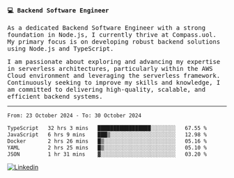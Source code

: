 
<samp>
  
#### 💻 Backend Software Engineer

As a dedicated Backend Software Engineer with a strong foundation in Node.js, I currently thrive at Compass.uol. My primary focus is on developing robust backend solutions using Node.js and TypeScript.

I am passionate about exploring and advancing my expertise in serverless architectures, particularly within the AWS Cloud environment and leveraging the serverless framework. Continuously seeking to improve my skills and knowledge, I am committed to delivering high-quality, scalable, and efficient backend systems.

---

<!--START_SECTION:waka-->

```txt
From: 23 October 2024 - To: 30 October 2024

TypeScript   32 hrs 3 mins   █████████████████░░░░░░░░   67.55 %
JavaScript   6 hrs 9 mins    ███▒░░░░░░░░░░░░░░░░░░░░░   12.98 %
Docker       2 hrs 26 mins   █▒░░░░░░░░░░░░░░░░░░░░░░░   05.16 %
YAML         2 hrs 25 mins   █▒░░░░░░░░░░░░░░░░░░░░░░░   05.10 %
JSON         1 hr 31 mins    ▓░░░░░░░░░░░░░░░░░░░░░░░░   03.20 %
```

<!--END_SECTION:waka-->
  
</samp>

[![Linkedin](https://img.shields.io/badge/-Mateus%20Garcia-c080ff?style=flat-square&logo=Linkedin&logoColor=white&link=https://www.linkedin.com/in/mpgxc)](https://www.linkedin.com/in/mateusogarcia) 

